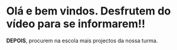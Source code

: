 # Olá e bem vindos. Desfrutem do vídeo para se informarem!!

**DEPOIS**, procurem na escola mais projectos da nossa turma.
